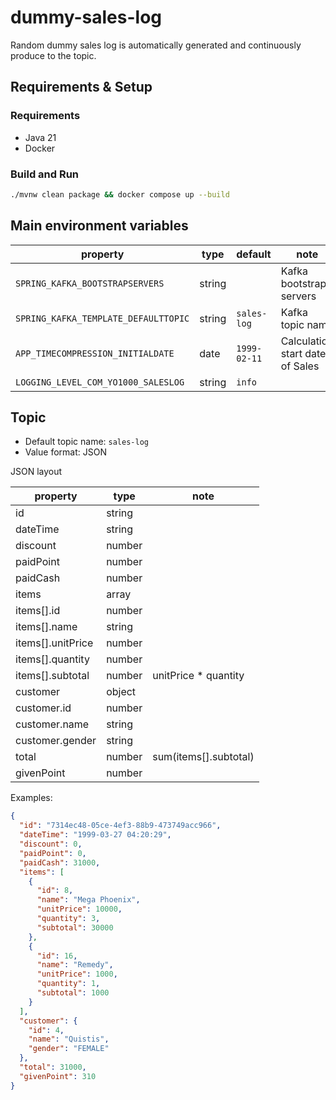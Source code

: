 dummy-sales-log
========================================

Random dummy sales log is automatically generated and continuously produce to the topic.


Requirements & Setup
----------------------------------------

### Requirements

- Java 21
- Docker


### Build and Run

```bash
./mvnw clean package && docker compose up --build
```


Main environment variables
----------------------------------------

| property                             | type   | default      | note                            |
|--------------------------------------|--------|--------------|---------------------------------|
| `SPRING_KAFKA_BOOTSTRAPSERVERS`      | string |              | Kafka bootstrap servers         |
| `SPRING_KAFKA_TEMPLATE_DEFAULTTOPIC` | string | `sales-log`  | Kafka topic name                |
| `APP_TIMECOMPRESSION_INITIALDATE`    | date   | `1999-02-11` | Calculation start date of Sales |
| `LOGGING_LEVEL_COM_YO1000_SALESLOG`  | string | `info`       |                                 |


Topic
----------------------------------------

- Default topic name: `sales-log`
- Value format: JSON

JSON layout

| property          | type   | note                  |
|-------------------|--------|-----------------------|
| id                | string |                       |
| dateTime          | string |                       |
| discount          | number |                       |
| paidPoint         | number |                       |
| paidCash          | number |                       |
| items             | array  |                       |
| items[].id        | number |                       |
| items[].name      | string |                       |
| items[].unitPrice | number |                       |
| items[].quantity  | number |                       |
| items[].subtotal  | number | unitPrice * quantity  |
| customer          | object |                       |
| customer.id       | number |                       |
| customer.name     | string |                       |
| customer.gender   | string |                       |
| total             | number | sum(items[].subtotal) |
| givenPoint        | number |                       |

Examples:

```json
{
  "id": "7314ec48-05ce-4ef3-88b9-473749acc966",
  "dateTime": "1999-03-27 04:20:29",
  "discount": 0,
  "paidPoint": 0,
  "paidCash": 31000,
  "items": [
    {
      "id": 8,
      "name": "Mega Phoenix",
      "unitPrice": 10000,
      "quantity": 3,
      "subtotal": 30000
    },
    {
      "id": 16,
      "name": "Remedy",
      "unitPrice": 1000,
      "quantity": 1,
      "subtotal": 1000
    }
  ],
  "customer": {
    "id": 4,
    "name": "Quistis",
    "gender": "FEMALE"
  },
  "total": 31000,
  "givenPoint": 310
}
```
